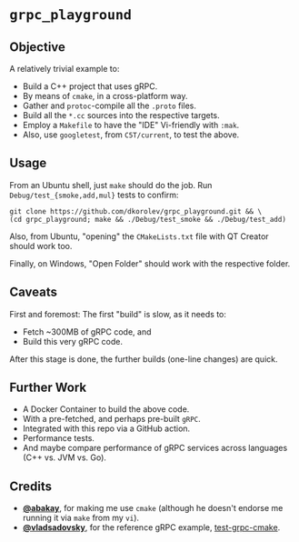 # `grpc_playground`

## Objective

A relatively trivial example to:

* Build a C++ project that uses gRPC.
* By means of `cmake`, in a cross-platform way.
* Gather and `protoc`-compile all the `.proto` files.
* Build all the `*.cc` sources into the respective targets.
* Employ a `Makefile` to have the "IDE" Vi-friendly with `:mak`.
* Also, use `googletest`, from `C5T/current`, to test the above.

## Usage

From an Ubuntu shell, just `make` should do the job. Run `Debug/test_{smoke,add,mul}` tests to confirm:

```
git clone https://github.com/dkorolev/grpc_playground.git && \
(cd grpc_playground; make && ./Debug/test_smoke && ./Debug/test_add)
```

Also, from Ubuntu, "opening" the `CMakeLists.txt` file with QT Creator should work too.

Finally, on Windows, "Open Folder" should work with the respective folder.

## Caveats

First and foremost: The first "build" is slow, as it needs to:

* Fetch ~300MB of gRPC code, and
* Build this very gRPC code.

After this stage is done, the further builds (one-line changes) are quick.

## Further Work

* A Docker Container to build the above code.
* With a pre-fetched, and perhaps pre-built `gRPC`.
* Integrated with this repo via a GitHub action.
* Performance tests.
* And maybe compare performance of gRPC services across languages (C++ vs. JVM vs. Go).

## Credits

* **[@abakay](https://github.com/abakay)**, for making me use `cmake` (although he doesn't endorse me running it via `make` from my `vi`).
* **[@vladsadovsky](https://github.com/vladsadovsky)**, for the reference gRPC example, [test-grpc-cmake](https://github.com/vladsadovsky/test-grpc-cmake).
